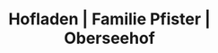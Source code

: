 ---
title: "Hofladen | Familie Pfister | Oberseehof"
url: /bingen/hofladen-familie-pfister-oberseehof/
shop: Hofladen
---